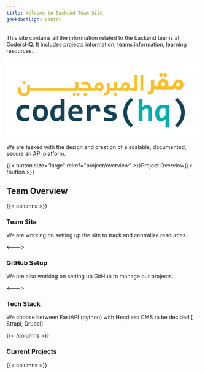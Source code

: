 ```yaml
---
title: Welcome to Backend Team Site
geekdocAlign: center
---
```


This site contains all the information related to the backend teams at CodersHQ. It includes projects information, teams information, learning resources.

![CodersHQ logo](/logo.png)

We are tasked with the design and creation of a scalable, documented, secure an API platform.

{{< button size="large" relref="project/overview" >}}Project Overview{{< /button >}}

## Team Overview

{{< columns >}}

### Team Site

We are working on setting up the site to track and centralize resources.

<--->

### GitHub Setup

We are also working on setting up GitHub to manage our projects.

<--->

### Tech Stack

We choose between FastAPI (python) with Headless CMS to be decided [ Strapi, Drupal]

{{< /columns >}}

### Current Projects

{{< columns >}}

